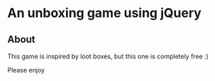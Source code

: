 ﻿# An unboxing game using jQuery

## About
This game is inspired by loot boxes, but this one is completely free :)

Please enjoy